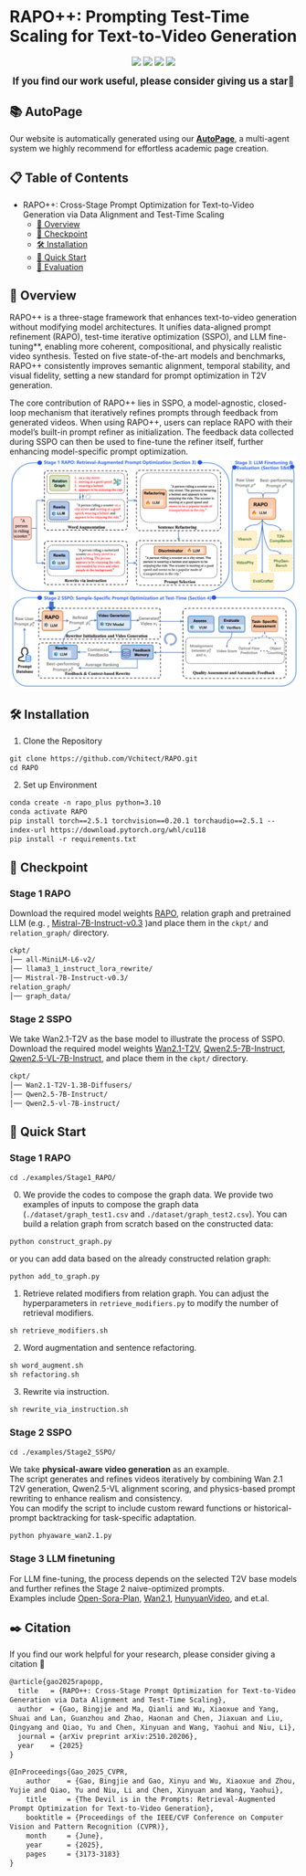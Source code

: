 # RAPO++: Prompting Test-Time Scaling for Text-to-Video Generation
<p align="center">
  <a href="https://arxiv.org/pdf/2504.11739" target="_blank"><img src="https://img.shields.io/badge/Paper-RAPO-red"></a>
  <a href='https://whynothaha.github.io/Prompt_optimizer/RAPO.html' target="_blank"><img src='https://img.shields.io/badge/ProjectPage-RAPO-blue'></a>
  <a href="https://arxiv.org/abs/2510.20206" target="_blank"><img src="https://img.shields.io/badge/Paper-RAPO++-red"></a>
  <a href='https://whynothaha.github.io/RAPO_plus_github/' target="_blank"><img src='https://img.shields.io/badge/ProjectPage-RAPO++-blue'></a>
</p >

<p align="center">
<strong><big>
If you find our work useful, please consider giving us a star🌟</big></strong>
</p>


## 📚 AutoPage
Our website is automatically generated using our [**AutoPage**](https://mqleet.github.io/AutoPage_ProjectPage/), a multi-agent system we highly recommend for effortless academic page creation.

## 📋 Table of Contents

- RAPO++: Cross-Stage Prompt Optimization for Text-to-Video Generation via Data Alignment and Test-Time Scaling
  - [🔎 Overview](#-overview)
  - [🤗 Checkpoint](#-checkpoint) 
  - [🛠️ Installation](#-installation)
  - [🚀 Quick Start](#-quick-start)
  - [📐 Evaluation](#-evaluation)




## 🔎 Overview
RAPO++ is a three-stage framework that enhances text-to-video generation without modifying model architectures. It unifies data-aligned prompt refinement (RAPO), test-time iterative optimization (SSPO), and LLM fine-tuning**, enabling more coherent, compositional, and physically realistic video synthesis. Tested on five state-of-the-art models and benchmarks, RAPO++ consistently improves semantic alignment, temporal stability, and visual fidelity, setting a new standard for prompt optimization in T2V generation. 

The core contribution of RAPO++ lies in SSPO, a model-agnostic, closed-loop mechanism that iteratively refines prompts through feedback from generated videos. When using RAPO++, users can replace RAPO with their model’s built-in prompt refiner as initialization. The feedback data collected during SSPO can then be used to fine-tune the refiner itself, further enhancing model-specific prompt optimization.
![Overview](assets/overview.png)






## 🛠️ Installation
1. Clone the Repository
```
git clone https://github.com/Vchitect/RAPO.git
cd RAPO
```
2. Set up Environment
```
conda create -n rapo_plus python=3.10
conda activate RAPO
pip install torch==2.5.1 torchvision==0.20.1 torchaudio==2.5.1 --index-url https://download.pytorch.org/whl/cu118 
pip install -r requirements.txt
```

## 🤗 Checkpoint  
### Stage 1 RAPO
Download the required model weights [RAPO](https://huggingface.co/bingjie/RAPO/tree/main), relation graph and pretrained LLM (e.g. , [
Mistral-7B-Instruct-v0.3](https://huggingface.co/mistralai/Mistral-7B-Instruct-v0.3/tree/main) )and place them in the `ckpt/` and `relation_graph/` directory.
```
ckpt/
│── all-MiniLM-L6-v2/
│── llama3_1_instruct_lora_rewrite/
│── Mistral-7B-Instruct-v0.3/
relation_graph/
│── graph_data/
```
### Stage 2 SSPO
We take Wan2.1-T2V as the base model to illustrate the process of SSPO. Download the required model weights [Wan2.1-T2V](https://huggingface.co/Wan-AI/Wan2.1-T2V-1.3B/tree/main), [Qwen2.5-7B-Instruct](https://huggingface.co/Qwen/Qwen2.5-7B-Instruct/tree/main), [Qwen2.5-VL-7B-Instruct](https://huggingface.co/Qwen/Qwen2.5-VL-7B-Instruct/tree/main]), and place them in the `ckpt/` directory.

```
ckpt/
│── Wan2.1-T2V-1.3B-Diffusers/
│── Qwen2.5-7B-Instruct/
│── Qwen2.5-vl-7B-instruct/
```



## 🚀 Quick Start
### Stage 1 RAPO
```
cd ./examples/Stage1_RAPO/
```
0. We provide the codes to compose the graph data. We provide two examples of inputs to compose the graph data (`./dataset/graph_test1.csv` and `./dataset/graph_test2.csv`). You can build a relation graph from scratch based on the constructed data:
```
python construct_graph.py
```
or you can add data based on the already constructed relation graph:
```
python add_to_graph.py
```
1. Retrieve related modifiers from relation graph. You can adjust the hyperparameters in `retrieve_modifiers.py` to modify the number of retrieval modifiers.
```
sh retrieve_modifiers.sh
```
2. Word augmentation and sentence refactoring.
```
sh word_augment.sh
sh refactoring.sh
```
3. Rewrite via instruction.
```
sh rewrite_via_instruction.sh
```
### Stage 2 SSPO
```
cd ./examples/Stage2_SSPO/
```
We take **physical-aware video generation** as an example.  
The script generates and refines videos iteratively by combining Wan 2.1 T2V generation, Qwen2.5-VL alignment scoring, and physics-based prompt rewriting to enhance realism and consistency.  
You can modify the script to include custom reward functions or historical-prompt backtracking for task-specific adaptation.
```
python phyaware_wan2.1.py
```

### Stage 3 LLM finetuning
For LLM fine-tuning, the process depends on the selected T2V base models and further refines the Stage 2 naive-optimized prompts.  
Examples include [Open-Sora-Plan](https://huggingface.co/LanguageBind/Open-Sora-Plan-v1.3.0), [Wan2.1](https://huggingface.co/Wan-AI/Wan2.1-T2V-1.3B), [HunyuanVideo](https://huggingface.co/tencent/HunyuanVideo-PromptRewrite), and et.al.



## ✒️ Citation
If you find our work helpful for your research, please consider giving a citation 📝

```
@article{gao2025rapopp,
  title   = {RAPO++: Cross-Stage Prompt Optimization for Text-to-Video Generation via Data Alignment and Test-Time Scaling},
  author  = {Gao, Bingjie and Ma, Qianli and Wu, Xiaoxue and Yang, Shuai and Lan, Guanzhou and Zhao, Haonan and Chen, Jiaxuan and Liu, Qingyang and Qiao, Yu and Chen, Xinyuan and Wang, Yaohui and Niu, Li},
  journal = {arXiv preprint arXiv:2510.20206},
  year    = {2025}
}
```
```
@InProceedings{Gao_2025_CVPR,
    author    = {Gao, Bingjie and Gao, Xinyu and Wu, Xiaoxue and Zhou, Yujie and Qiao, Yu and Niu, Li and Chen, Xinyuan and Wang, Yaohui},
    title     = {The Devil is in the Prompts: Retrieval-Augmented Prompt Optimization for Text-to-Video Generation},
    booktitle = {Proceedings of the IEEE/CVF Conference on Computer Vision and Pattern Recognition (CVPR)},
    month     = {June},
    year      = {2025},
    pages     = {3173-3183}
}
```

